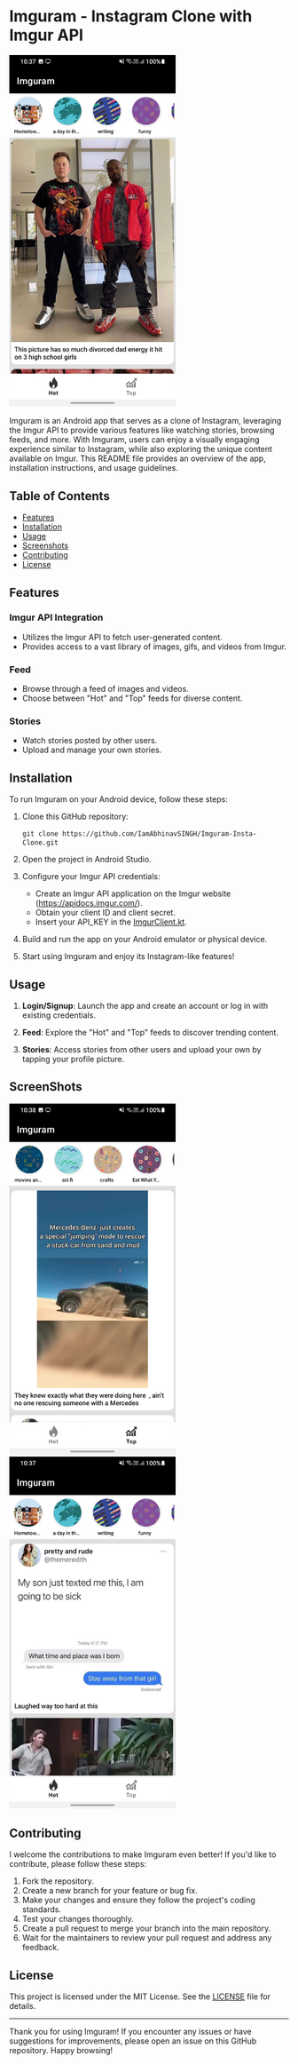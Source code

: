 # Imguram - Instagram Clone with Imgur API

<img src="/screenshots/ss0.jpg" alt="App Screenshot" width="300">

Imguram is an Android app that serves as a clone of Instagram, leveraging the Imgur API to provide various features like watching stories, browsing feeds, and more. With Imguram, users can enjoy a visually engaging experience similar to Instagram, while also exploring the unique content available on Imgur. This README file provides an overview of the app, installation instructions, and usage guidelines.

## Table of Contents
- [Features](#features)
- [Installation](#installation)
- [Usage](#usage)
- [Screenshots](#ScreenShots)
- [Contributing](#contributing)
- [License](#license)

## Features

### Imgur API Integration
- Utilizes the Imgur API to fetch user-generated content.
- Provides access to a vast library of images, gifs, and videos from Imgur.

### Feed
- Browse through a feed of images and videos.
- Choose between "Hot" and "Top" feeds for diverse content.

### Stories
- Watch stories posted by other users.
- Upload and manage your own stories.


## Installation

To run Imguram on your Android device, follow these steps:

1. Clone this GitHub repository:
   ```shell
   git clone https://github.com/IamAbhinavSINGH/Imguram-Insta-Clone.git
   ```
2. Open the project in Android Studio.

3. Configure your Imgur API credentials:
   - Create an Imgur API application on the Imgur website (https://apidocs.imgur.com/).
   - Obtain your client ID and client secret.
   - Insert your API_KEY in the [ImgurClient.kt](/libImgurApi/src/main/java/com/abhinav/libimgurapi/ImgurClient.kt).

4. Build and run the app on your Android emulator or physical device.

5. Start using Imguram and enjoy its Instagram-like features!


## Usage

1. **Login/Signup**: Launch the app and create an account or log in with existing credentials.

2. **Feed**: Explore the "Hot" and "Top" feeds to discover trending content.

3. **Stories**: Access stories from other users and upload your own by tapping your profile picture.


## ScreenShots

<img src="/screenshots/ss1.jpg" alt="App Screenshot" width="300">  <img src="/screenshots/ss2.jpg" alt="App Screenshot" width="300">


## Contributing

I welcome the contributions to make Imguram even better! If you'd like to contribute, please follow these steps:

1. Fork the repository.
2. Create a new branch for your feature or bug fix.
3. Make your changes and ensure they follow the project's coding standards.
4. Test your changes thoroughly.
5. Create a pull request to merge your branch into the main repository.
6. Wait for the maintainers to review your pull request and address any feedback.

## License

This project is licensed under the MIT License. See the [LICENSE](LICENSE) file for details.

---

Thank you for using Imguram! If you encounter any issues or have suggestions for improvements, please open an issue on this GitHub repository. Happy browsing!